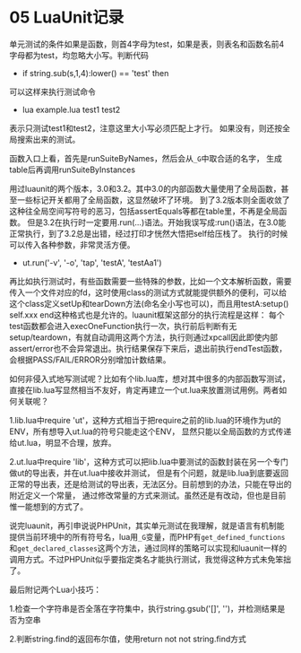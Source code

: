 # 05 LuaUnit记录

单元测试的条件如果是函数，则首4字母为test，如果是表，则表名和函数名前4字母都为test，均忽略大小写。判断代码

* if string.sub(s,1,4):lower() == 'test' then

可以这样来执行测试命令

* lua example.lua test1 test2

表示只测试test1和test2，注意这里大小写必须匹配上才行。
如果没有，则还按全局搜索出来的测试。

函数入口上看，首先是runSuiteByNames，然后会从`_G`中取合适的名字，
生成table后再调用runSuiteByInstances

用过luaunit的两个版本，3.0和3.2。其中3.0的内部函数大量使用了全局函数，甚至一些标记开关都用了全局函数，这显然破坏了环境。
到了3.2版本则全面收敛了这种往全局空间写符号的恶习，包括assertEquals等都在table里，不再是全局函数。
但是3.2在执行时一定要用.run(...)语法。开始我误写成:run()语法，在3.0能正常执行，到了3.2总是出错，经过打印才恍然大悟把self给压栈了。
执行的时候可以传入各种参数，非常灵活方便。

* ut.run('-v', '-o', 'tap', 'testA', 'testAa1')

再比如执行测试时，有些函数需要一些特殊的参数，比如一个文本解析函数，需要传入一个文件对应的fd，这时使用class的测试方式就能提供额外的便利，可以给这个class定义setUp和tearDown方法(命名全小写也可以)，而且用testA:setup() self.xxx end这种格式也是允许的。luaunit框架这部分的执行流程是这样：
每个test函数都会进入execOneFunction执行一次，执行前后判断有无setup/teardown，有就自动调用这两个方法，执行则通过xpcall因此即使内部assert/error也不会异常退出。执行结果保存下来后，退出前执行endTest函数，会根据PASS/FAIL/ERROR分别增加计数结果。

如何非侵入式地写测试呢？比如有个lib.lua库，想对其中很多的内部函数写测试，
直接在lib.lua写显然相当不友好，肯定再建立一个ut.lua来放置测试用例。两者如何关联呢？

1.lib.lua中require 'ut'，这种方式相当于把require之前的lib.lua的环境作为ut的ENV，所有想导入ut.lua的符号只能走这个ENV，
显然只能以全局函数的方式传递给ut.lua，明显不合理，放弃。

2.ut.lua中require 'lib'，这种方式可以把lib.lua中要测试的函数封装在另一个专门做ut的导出表，并在ut.lua中接收并测试，
但是有个问题，就是lib.lua到底要返回正常的导出表，还是给测试的导出表，无法区分。目前想到的办法，只能在导出的附近定义一个常量，
通过修改常量的方式来测试。虽然还是有改动，但也是目前惟一能想到的方式了。

说完luaunit，再引申说说PHPUnit，其实单元测试在我理解，就是语言有机制能提供当前环境中的所有符号名，lua用`_G`变量，而PHP有`get_defined_functions`和`get_declared_classes`这两个方法，通过同样的策略可以实现和luaunit一样的调用方式。不过PHPUnit似乎要指定类名才能执行测试，我觉得这种方式未免笨拙了。

最后附记两个Lua小技巧：

1.检查一个字符串是否全落在字符集中，执行string.gsub('[]', '')，并检测结果是否为空串

2.判断string.find的返回布尔值，使用return not not string.find方式
